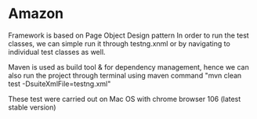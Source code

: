 # Amazon

Framework is based on Page Object Design pattern
In order to run the test classes, we can simple run it through testng.xnml or by navigating to individual test classes as well.

Maven is used as build tool & for dependency management, hence we can also run the project through terminal using maven command "mvn clean test -DsuiteXmlFile=testng.xml" 

These test were carried out on Mac OS with chrome browser 106 (latest stable version)
